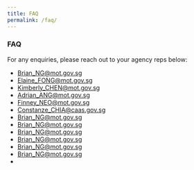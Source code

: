 ```yaml
---
title: FAQ
permalink: /faq/
---
```

### **FAQ**

For any enquiries, please reach out to your agency reps below:
* [Brian_NG@mot.gov.sg](mailto:Brian_NG@mot.gov.sg)
* [Elaine_FONG@mot.gov.sg](mailto:Elaine_FONG@mot.gov.sg)
* [Kimberly_CHEN@mot.gov.sg](mailto:Kimberly_CHEN@mot.gov.sg)
* [Adrian_ANG@mot.gov.sg](mailto:Adrian_ANG@mot.gov.sg)
* [Finney_NEO@mot.gov.sg](mailto:Finney_NEO@mot.gov.sg)
* [Constanze_CHIA@caas.gov.sg](mailto:Constanze_CHIA@caas.gov.sg)
* [Brian_NG@mot.gov.sg](mailto:Brian_NG@mot.gov.sg)
* [Brian_NG@mot.gov.sg](mailto:Brian_NG@mot.gov.sg)
* [Brian_NG@mot.gov.sg](mailto:Brian_NG@mot.gov.sg)
* [Brian_NG@mot.gov.sg](mailto:Brian_NG@mot.gov.sg)
* [Brian_NG@mot.gov.sg](mailto:Brian_NG@mot.gov.sg)
* [Brian_NG@mot.gov.sg](mailto:Brian_NG@mot.gov.sg)
* 